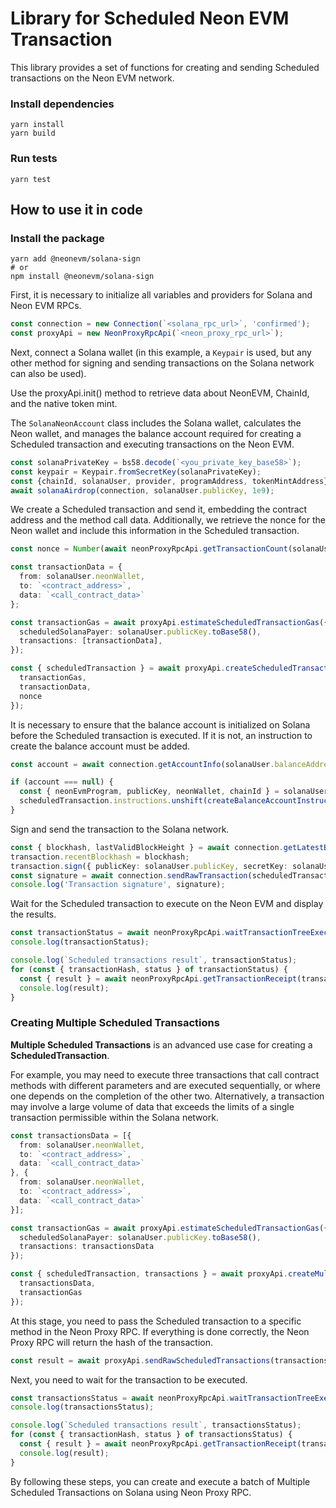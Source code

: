 # Library for Scheduled Neon EVM Transaction

This library provides a set of functions for creating and sending Scheduled transactions on the Neon EVM network.

### Install dependencies

```shell
yarn install
yarn build
```

### Run tests

```shell
yarn test
```

## How to use it in code

### Install the package

```shell
yarn add @neonevm/solana-sign
# or
npm install @neonevm/solana-sign
```

First, it is necessary to initialize all variables and providers for Solana and Neon EVM RPCs.

```typescript
const connection = new Connection(`<solana_rpc_url>`, 'confirmed');
const proxyApi = new NeonProxyRpcApi(`<neon_proxy_rpc_url>`);
```

Next, connect a Solana wallet (in this example, a `Keypair` is used, but any other method for signing and sending transactions on the Solana network can also be used).

Use the proxyApi.init() method to retrieve data about NeonEVM, ChainId, and the native token mint.

The `SolanaNeonAccount` class includes the Solana wallet, calculates the Neon wallet, and manages the balance account required for creating a Scheduled transaction and executing transactions on the Neon EVM.

```typescript
const solanaPrivateKey = bs58.decode(`<you_private_key_base58>`);
const keypair = Keypair.fromSecretKey(solanaPrivateKey);
const {chainId, solanaUser, provider, programAddress, tokenMintAddress} = await proxyApi.init(keypair);
await solanaAirdrop(connection, solanaUser.publicKey, 1e9);
```

We create a Scheduled transaction and send it, embedding the contract address and the method call data. Additionally, we retrieve the nonce for the Neon wallet and include this information in the Scheduled transaction.

```typescript
const nonce = Number(await neonProxyRpcApi.getTransactionCount(solanaUser.neonWallet));

const transactionData = {
  from: solanaUser.neonWallet,
  to: `<contract_address>`,
  data: `<call_contract_data>`
};

const transactionGas = await proxyApi.estimateScheduledTransactionGas({
  scheduledSolanaPayer: solanaUser.publicKey.toBase58(),
  transactions: [transactionData],
});

const { scheduledTransaction } = await proxyApi.createScheduledTransaction({
  transactionGas,
  transactionData,
  nonce
});
```

It is necessary to ensure that the balance account is initialized on Solana before the Scheduled transaction is executed. If it is not, an instruction to create the balance account must be added.

```typescript
const account = await connection.getAccountInfo(solanaUser.balanceAddress);

if (account === null) {
  const { neonEvmProgram, publicKey, neonWallet, chainId } = solanaUser;
  scheduledTransaction.instructions.unshift(createBalanceAccountInstruction(neonEvmProgram, publicKey, neonWallet, chainId));
}
```

Sign and send the transaction to the Solana network.

```typescript 
const { blockhash, lastValidBlockHeight } = await connection.getLatestBlockhash();
transaction.recentBlockhash = blockhash;
transaction.sign({ publicKey: solanaUser.publicKey, secretKey: solanaUser.keypair });
const signature = await connection.sendRawTransaction(scheduledTransaction.serialize());
console.log('Transaction signature', signature);
```

Wait for the Scheduled transaction to execute on the Neon EVM and display the results.

```typescript
const transactionStatus = await neonProxyRpcApi.waitTransactionTreeExecution(solanaUser.neonWallet, nonce, 1e5);
console.log(transactionStatus);

console.log(`Scheduled transactions result`, transactionStatus);
for (const { transactionHash, status } of transactionStatus) {
  const { result } = await neonProxyRpcApi.getTransactionReceipt(transactionHash);
  console.log(result);
}
```

### Creating Multiple Scheduled Transactions

**Multiple Scheduled Transactions** is an advanced use case for creating a **ScheduledTransaction**.

For example, you may need to execute three transactions that call contract methods with different parameters and are executed sequentially, or where one depends on the completion of the other two. Alternatively, a transaction may involve a large volume of data that exceeds the limits of a single transaction permissible within the Solana network.

```typescript
const transactionsData = [{
  from: solanaUser.neonWallet,
  to: `<contract_address>`,
  data: `<call_contract_data>`
}, {
  from: solanaUser.neonWallet,
  to: `<contract_address>`,
  data: `<call_contract_data>`
}];

const transactionGas = await proxyApi.estimateScheduledTransactionGas({
  scheduledSolanaPayer: solanaUser.publicKey.toBase58(),
  transactions: transactionsData
});

const { scheduledTransaction, transactions } = await proxyApi.createMultipleTransaction({
  transactionsData,
  transactionGas
});
```

At this stage, you need to pass the Scheduled transaction to a specific method in the Neon Proxy RPC. If everything is done correctly, the Neon Proxy RPC will return the hash of the transaction.
```typescript
const result = await proxyApi.sendRawScheduledTransactions(transactions.map(i => i.serialize()));
```

Next, you need to wait for the transaction to be executed.

```typescript
const transactionsStatus = await neonProxyRpcApi.waitTransactionTreeExecution(solanaUser.neonWallet, nonce, 1e5);
console.log(transactionsStatus);

console.log(`Scheduled transactions result`, transactionsStatus);
for (const { transactionHash, status } of transactionsStatus) {
  const { result } = await neonProxyRpcApi.getTransactionReceipt(transactionHash);
  console.log(result);
}
```

By following these steps, you can create and execute a batch of Multiple Scheduled Transactions on Solana using Neon Proxy RPC.
